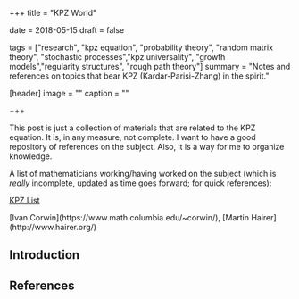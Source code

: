 +++
title = "KPZ World"

date = 2018-05-15
draft = false

tags = ["research", "kpz equation", "probability theory", "random matrix theory", "stochastic processes","kpz universality", "growth models","regularity structures", "rough path theory"]
summary = "Notes and references on topics that bear KPZ (Kardar-Parisi-Zhang) in the spirit."

[header]
image = ""
caption = ""

+++

This post is just a collection of materials that are related to the KPZ equation. It is, in any measure, not complete. I want to have a good repository of references on the subject. Also, it is a way for me to organize knowledge. 

A list of mathematicians working/having worked on the subject (which is _really_ incomplete, updated as time goes forward; for quick references): 
<div class="accordion">
<div class="accordion-section">
<a class="accordion-section-title" href="#mathlist">KPZ List</a>
<div id="mathlist" class="accordion-section-content">
<p>[Ivan Corwin](https://www.math.columbia.edu/~corwin/), [Martin Hairer](http://www.hairer.org/)</p>
</div><!--end .accordion-section-content-->
</div><!--end .accordion-section-->
</div><!--end .accordion-->

## Introduction

## References

